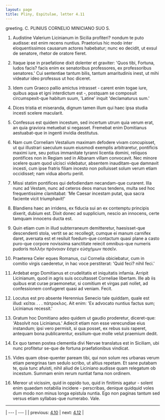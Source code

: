 ```yaml
---
layout: page
title: Pliny, Espitulae, letter 4.11
---
```


greeting. C. PLINIUS CORNELIO MINICIANO SUO S.



1. Audistine Valerium Licinianum in Sicilia profiteri? nondum te puto audisse: est enim recens nuntius. Praetorius hic modo inter eloquentissimos causarum actores habebatur; nunc eo decidit, ut exsul de senatore, rhetor de oratore fieret.



2. Itaque ipse in praefatione dixit dolenter et graviter: 'Quos tibi, Fortuna, ludos facis? facis enim ex senatoribus professores, ex professoribus senatores.' Cui sententiae tantum bilis, tantum amaritudinis inest, ut mihi videatur ideo professus ut hoc diceret.



3. Idem cum Graeco pallio amictus intrasset - carent enim togae iure, quibus aqua et igni interdictum est -, postquam se composuit circumspexit-que habitum suum, 'Latine' inquit 'declamaturus sum.'



4. Dices tristia et miseranda, dignum tamen illum qui haec ipsa studia incesti scelere macularit.



5. Confessus est quidem incestum, sed incertum utrum quia verum erat, an quia graviora metuebat si negasset. Fremebat enim Domitianus aestuabat-que in ingenti invidia destitutus.



6. Nam cum Corneliam Vestalium maximam defodere vivam concupisset, ut qui illustrari saeculum suum eiusmodi exemplis arbitraretur, pontificis maximi iure, seu potius immanitate tyranni licentia domini, reliquos pontifices non in Regiam sed in Albanam villam convocavit. Nec minore scelere quam quod ulcisci videbatur, absentem inauditam-que damnavit incesti, cum ipse fratris filiam incesto non polluisset solum verum etiam occidisset; nam vidua abortu periit.



7. Missi statim pontifices qui defodiendam necandam-que curarent. Illa nunc ad Vestam, nunc ad ceteros deos manus tendens, multa sed hoc frequentissime clamitabat: 'Me Caesar incestam putat, qua sacra faciente vicit triumphavit!'



8. Blandiens haec an irridens, ex fiducia sui an ex contemptu principis dixerit, dubium est. Dixit donec ad supplicium, nescio an innocens, certe tamquam innocens ducta est.



9. Quin etiam cum in illud subterraneum demitteretur, haesisset-que descendenti stola, vertit se ac recollegit, cumque ei manum carnifex daret, aversata est et resiluit foedum-que contactum quasi plane a casto puro-que corpore novissima sanctitate reiecit omnibus-que numeris pudoris πολλὴν πρόνοιαν ἔσχεν εὐσχήμων πεσεῖν.



10. Praeterea Celer eques Romanus, cui Cornelia obiciebatur, cum in comitio virgis caederetur, in hac voce perstiterat: 'Quid feci? nihil feci.'



11. Ardebat ergo Domitianus et crudelitatis et iniquitatis infamia. Arripit Licinianum, quod in agris suis occultasset Corneliae libertam. Ille ab iis quibus erat curae praemonetur, si comitium et virgas pati nollet, ad confessionem confugeret quasi ad veniam. Fecit.



12. Locutus est pro absente Herennius Senecio tale quiddam, quale est illud: κεῖται . . . πάτροκλος. Ait enim: 'Ex advocato nuntius factus sum; Licinianus recessit.'



13. Gratum hoc Domitiano adeo quidem ut gaudio proderetur, diceret-que: 'Absolvit nos Licinianus.' Adiecit etiam non esse verecundiae eius instandum; ipsi vero permisit, si qua posset, ex rebus suis raperet, antequam bona publicarentur, exsilium-que molle velut praemium dedit.



14. Ex quo tamen postea clementia divi Nervae translatus est in Siciliam, ubi nunc profitetur se-que de fortuna praefationibus vindicat.



15. Vides quam obse-quenter paream tibi, qui non solum res urbanas verum etiam peregrinas tam sedulo scribo, ut altius repetam. Et sane putabam te, quia tunc afuisti, nihil aliud de Liciniano audisse quam relegatum ob incestum. Summam enim rerum nuntiat fama non ordinem.



16. Mereor ut vicissim, quid in oppido tuo, quid in finitimis agatur - solent enim quaedam notabilia incidere - perscribas, denique quidquid voles dum modo non minus longa epistula nuntia. Ego non paginas tantum sed versus etiam syllabas-que numerabo. Vale.



---

| --- | --- |
| previous: [4.10](../4.10/) | next: [4.12](../4.12/) |